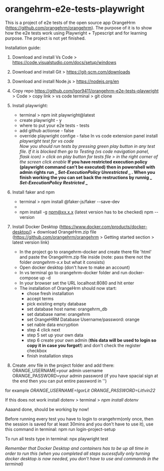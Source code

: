 # orangehrm-e2e-tests-playwright
This is a project of e2e tests of the open source app OrangeHrm (https://github.com/orangehrm/orangehrm). The purpose of it is to show how the e2e tests work using Playwright + Typescript and for learning purpose. The project is not yet finished.

Installation guide:
1. Download and install Vs Code > https://code.visualstudio.com/docs/setup/windows
2. Download and install Git > https://git-scm.com/downloads
3. Download and install Node.js > https://nodejs.org/en
4. Copy repo https://github.com/Igor9411/orangehrm-e2e-tests-playwright > Code > copy link > vs code terminal > git clone <copied link>
5. Install playwright:
    - terminal > npm init playwright@latest
    - create playwright - y
    - where to put your e2e tests - tests
    - add github actionse - false
    - override playwright confige - false
In vs code extension panel install *playwright test for vs code*     
*Now you should run tests by pressing green play button in any test file. If it is blocked then go to Testing (vs code navigation panel, flask icon) > click on play button for tests file > in the right corner of the screen click enable*
**If you have restricted execution policy (playwright command can't be executed) then in powershell with admin rights run _ _Set-ExecutionPolicy Unrestricted_ _ . When you finish working the you can set back the restructions by runnig _ _Set-ExecutionPolicy Restricted_ _**
6. Install faker and npm
    - terminal > npm install @faker-js/faker --save-dev
    - 
    - npm install -g npm@xx.x.x (latest version has to be checked) npm --version 

8. Install Docker Desktop (https://www.docker.com/products/docker-desktop/) + download OrangeHrm.zip file (https://github.com/orangehrm/orangehrm > Getting started section >  latest version link)
    - In the project go to orangehrm-docker and create there file 'html' and paste the OrangeHrm.zip file inside (note: pass there not the folder *orangehrm-x.x* but what it consists)
    - Open docker desktop (don't have to make an account)
    - In vs terminal go to orangehrm-docker folder and run docker-compose up -d
    - In your browser set the URL localhost:8080 and hit enter
    - The installation of OrangeHrm should now start:
        - chose fresh installation
        - accept terms
        - pick existing empty database
        - set database host name:  orangehrm_db
        - set database name: orangehrm
        - set OrangeHRM Database Username/password: orange
        - set nable data encryption
        - step 4 click next
        - step 5 set up your own data
        - step 6 create your own admin (**this data will be used to login so copy it in case you forgot!**) and don't check the register checkbox
        - finish installation steps
9. Create .env file in the project folder and add there:
ORANGE_USERNAME=your admin username
ORANGE_PASSWORD=your admin password (if you have spacial sign at the end then you can put entire password in '')

for example 
*ORANGE_USERNAME=IgorLit*
*ORANGE_PASSWORD=Lit!vin22*

If this does not work install dotenv > terminal > *npm install dotenv*

Aaaand done, should be working by now!

Before running every test you have to login to orangehrm(only once, then the session is saved for at least 30mins and you don't have to use it), use this command in terminal:
npm run login-project-setup

To run all tests type in terminal:
npx playwright test

*Remember that Docker Desktop and containers has to be up all time in order to run this (when you completed all steps sucessfully only turning docker desktop is now needed, you don't have to use and commands in the terminal)*
